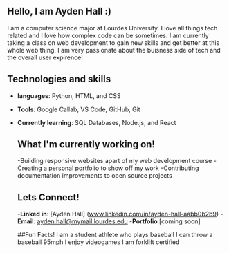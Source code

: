 ## Hello, I am Ayden Hall :)
I am a computer science major at Lourdes University. I love all things tech related and I love how complex code can be sometimes. I am currently taking a class on web development to gain new skills and get better at this whole web thing. I am very passionate about the buisness side of tech and the overall user expirence!

## Technologies and skills
- **languages**: Python, HTML, and CSS
- **Tools**: Google Callab, VS Code, GitHub, Git
- **Currently learning**: SQL Databases, Node.js, and React

  ## What I'm currently working on!
  -Building responsive websites apart of my web development course
  -Creating a personal portfolio to show off my work
  -Contributing documentation improvements to open source projects

  ## Lets Connect!
  -**Linked in**: [Ayden Hall] (www.linkedin.com/in/ayden-hall-aabb0b2b9)
  -**Email**: ayden.hall@mymail.lourdes.edu
  -**Portfolio**:[coming soon]

  ##Fun Facts!
  I am a student athlete who plays baseball
  I can throw a baseball 95mph
  I enjoy videogames
  I am forklift certified


<!--
**Ayden05h/Ayden05h** is a ✨ _special_ ✨ repository because its `README.md` (this file) appears on your GitHub profile.

Here are some ideas to get you started:

- 🔭 I’m currently working on ...
- 🌱 I’m currently learning ...
- 👯 I’m looking to collaborate on ...
- 🤔 I’m looking for help with ...
- 💬 Ask me about ...
- 📫 How to reach me: ...
- 😄 Pronouns: ...
- ⚡ Fun fact: ...
-->

